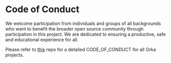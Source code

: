 # Code of Conduct

We welcome participation from individuals and groups of all backgrounds who want to benefit the broader open source community
through participation in this project. We are dedicated to ensuring a productive, safe and educational experience for all.

Please refer to [this](https://github.com/orkaproj/community) repo for a detailed CODE_OF_CONDUCT for all Orka projects.
